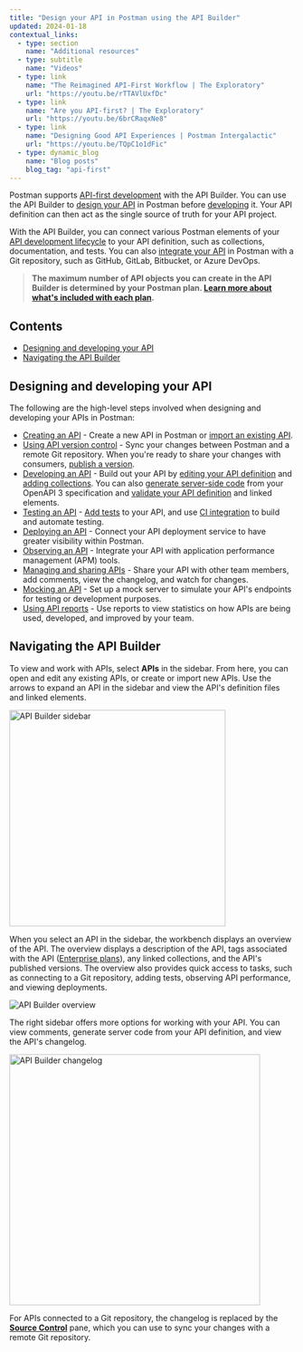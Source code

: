 ```yaml
---
title: "Design your API in Postman using the API Builder"
updated: 2024-01-18
contextual_links:
  - type: section
    name: "Additional resources"
  - type: subtitle
    name: "Videos"
  - type: link
    name: "The Reimagined API-First Workflow | The Exploratory"
    url: "https://youtu.be/rTTAVlUxfDc"
  - type: link
    name: "Are you API-first? | The Exploratory"
    url: "https://youtu.be/6brCRaqxNe8"
  - type: link
    name: "Designing Good API Experiences | Postman Intergalactic"
    url: "https://youtu.be/TQpC1o1dFic"
  - type: dynamic_blog
    name: "Blog posts"
    blog_tag: "api-first"
---
```


Postman supports [API-first development](https://www.postman.com/api-first/) with the API Builder. You can use the API Builder to [design your API](https://www.postman.com/api-platform/api-design/) in Postman before [developing](/docs/designing-and-developing-your-api/developing-an-api/develop-an-api/) it. Your API definition can then act as the single source of truth for your API project.

With the API Builder, you can connect various Postman elements of your [API development lifecycle](https://www.postman.com/api-platform/api-lifecycle/) to your API definition, such as collections, documentation, and tests. You can also [integrate your API](/docs/designing-and-developing-your-api/versioning-an-api/versioning-an-api-overview/) in Postman with a Git repository, such as GitHub, GitLab, Bitbucket, or Azure DevOps.

> **The maximum number of API objects you can create in the API Builder is determined by your Postman plan. [Learn more about what's included with each plan](https://www.postman.com/pricing/).**

## Contents

- [Designing and developing your API](#designing-and-developing-your-api)
- [Navigating the API Builder](#navigating-the-api-builder)

## Designing and developing your API

The following are the high-level steps involved when designing and developing your APIs in Postman:

- [Creating an API](/docs/designing-and-developing-your-api/creating-an-api/) - Create a new API in Postman or [import an existing API](/docs/designing-and-developing-your-api/importing-an-api/).
- [Using API version control](/docs/designing-and-developing-your-api/versioning-an-api/versioning-an-api-overview/) - Sync your changes between Postman and a remote Git repository. When you're ready to share your changes with consumers, [publish a version](/docs/designing-and-developing-your-api/versioning-an-api/api-versions/).
- [Developing an API](/docs/designing-and-developing-your-api/developing-an-api/defining-an-api/) - Build out your API by [editing your API definition](/docs/designing-and-developing-your-api/developing-an-api/defining-an-api/#editing-an-api-definition-file) and [adding collections](/docs/designing-and-developing-your-api/developing-an-api/adding-api-elements/). You can also [generate server-side code](/docs/designing-and-developing-your-api/developing-an-api/generating-server-code/) from your OpenAPI 3 specification and [validate your API definition](/docs/designing-and-developing-your-api/developing-an-api/validating-elements-against-schema/) and linked elements.
- [Testing an API](/docs/designing-and-developing-your-api/testing-an-api/) - [Add tests](/docs/designing-and-developing-your-api/testing-an-api/#adding-api-tests) to your API, and use [CI integration](/docs/designing-and-developing-your-api/testing-an-api/#adding-ci-integration) to build and automate testing.
- [Deploying an API](/docs/designing-and-developing-your-api/deploying-an-api/deploying-an-api-overview/) - Connect your API deployment service to have greater visibility within Postman.
- [Observing an API](/docs/designing-and-developing-your-api/observing-an-api/observing-an-api/) - Integrate your API with application performance management (APM) tools.
- [Managing and sharing APIs](/docs/designing-and-developing-your-api/managing-apis/) - Share your API with other team members, add comments, view the changelog, and watch for changes.
- [Mocking an API](/docs/designing-and-developing-your-api/mocking-data/setting-up-mock/) - Set up a mock server to simulate your API's endpoints for testing or development purposes.
- [Using API reports](/docs/reports/reports-overview/) - Use reports to view statistics on how APIs are being used, developed, and improved by your team.

## Navigating the API Builder

To view and work with APIs, select **APIs** in the sidebar. From here, you can open and edit any existing APIs, or create or import new APIs. Use the arrows to expand an API in the sidebar and view the API's definition files and linked elements.

<img src="https://assets.postman.com/postman-docs/v10/api-builder-sidebar-v10-21-1.jpg" alt="API Builder sidebar" width="382px" />

When you select an API in the sidebar, the workbench displays an overview of the API. The overview displays a description of the API, tags associated with the API ([Enterprise plans](https://www.postman.com/pricing)), any linked collections, and the API's published versions. The overview also provides quick access to tasks, such as connecting to a Git repository, adding tests, observing API performance, and viewing deployments.

![API Builder overview](https://assets.postman.com/postman-docs/v10/api-builder-overview-v10-21-2.jpg)

The right sidebar offers more options for working with your API. You can view comments, generate server code from your API definition, and view the API's changelog.

<img src="https://assets.postman.com/postman-docs/v10/api-builder-changelog-v10.jpg" alt="API Builder changelog" width="443px" />

For APIs connected to a Git repository, the changelog is replaced by the [**Source Control**](/docs/designing-and-developing-your-api/versioning-an-api/managing-git-changes/#pushing-and-pulling-changes) pane, which you can use to sync your changes with a remote Git repository.
